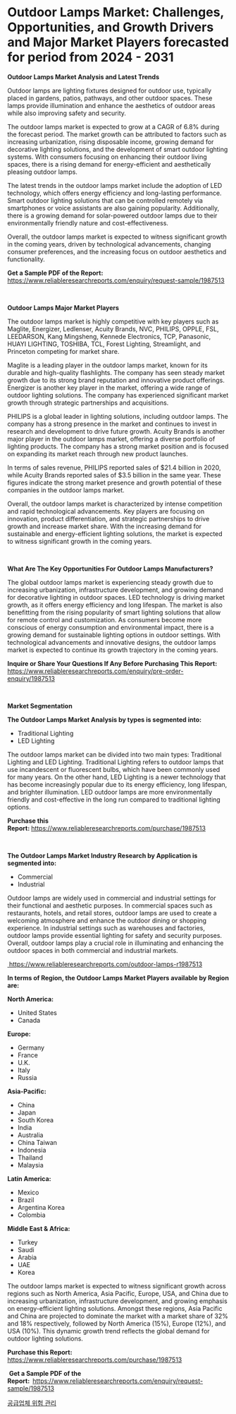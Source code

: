 <p><h1>Outdoor Lamps Market: Challenges, Opportunities, and Growth Drivers and Major Market Players forecasted for period from 2024 - 2031</h1></p><p><strong>Outdoor Lamps Market Analysis and Latest Trends</strong></p>
<p><p>Outdoor lamps are lighting fixtures designed for outdoor use, typically placed in gardens, patios, pathways, and other outdoor spaces. These lamps provide illumination and enhance the aesthetics of outdoor areas while also improving safety and security.</p><p>The outdoor lamps market is expected to grow at a CAGR of 6.8% during the forecast period. The market growth can be attributed to factors such as increasing urbanization, rising disposable income, growing demand for decorative lighting solutions, and the development of smart outdoor lighting systems. With consumers focusing on enhancing their outdoor living spaces, there is a rising demand for energy-efficient and aesthetically pleasing outdoor lamps.</p><p>The latest trends in the outdoor lamps market include the adoption of LED technology, which offers energy efficiency and long-lasting performance. Smart outdoor lighting solutions that can be controlled remotely via smartphones or voice assistants are also gaining popularity. Additionally, there is a growing demand for solar-powered outdoor lamps due to their environmentally friendly nature and cost-effectiveness.</p><p>Overall, the outdoor lamps market is expected to witness significant growth in the coming years, driven by technological advancements, changing consumer preferences, and the increasing focus on outdoor aesthetics and functionality.</p></p>
<p><strong>Get a Sample PDF of the Report:&nbsp;</strong> <a href="https://www.reliableresearchreports.com/enquiry/request-sample/1987513">https://www.reliableresearchreports.com/enquiry/request-sample/1987513</a></p>
<p>&nbsp;</p>
<p><strong>Outdoor Lamps Major Market Players</strong></p>
<p><p>The outdoor lamps market is highly competitive with key players such as Maglite, Energizer, Ledlenser, Acuity Brands, NVC, PHILIPS, OPPLE, FSL, LEEDARSON, Kang Mingsheng, Kennede Electronics, TCP, Panasonic, HUAYI LIGHTING, TOSHIBA, TCL, Forest Lighting, Streamlight, and Princeton competing for market share.</p><p>Maglite is a leading player in the outdoor lamps market, known for its durable and high-quality flashlights. The company has seen steady market growth due to its strong brand reputation and innovative product offerings. Energizer is another key player in the market, offering a wide range of outdoor lighting solutions. The company has experienced significant market growth through strategic partnerships and acquisitions.</p><p>PHILIPS is a global leader in lighting solutions, including outdoor lamps. The company has a strong presence in the market and continues to invest in research and development to drive future growth. Acuity Brands is another major player in the outdoor lamps market, offering a diverse portfolio of lighting products. The company has a strong market position and is focused on expanding its market reach through new product launches.</p><p>In terms of sales revenue, PHILIPS reported sales of $21.4 billion in 2020, while Acuity Brands reported sales of $3.5 billion in the same year. These figures indicate the strong market presence and growth potential of these companies in the outdoor lamps market.</p><p>Overall, the outdoor lamps market is characterized by intense competition and rapid technological advancements. Key players are focusing on innovation, product differentiation, and strategic partnerships to drive growth and increase market share. With the increasing demand for sustainable and energy-efficient lighting solutions, the market is expected to witness significant growth in the coming years.</p></p>
<p>&nbsp;</p>
<p><strong>What Are The Key Opportunities For Outdoor Lamps Manufacturers?</strong></p>
<p><p>The global outdoor lamps market is experiencing steady growth due to increasing urbanization, infrastructure development, and growing demand for decorative lighting in outdoor spaces. LED technology is driving market growth, as it offers energy efficiency and long lifespan. The market is also benefitting from the rising popularity of smart lighting solutions that allow for remote control and customization. As consumers become more conscious of energy consumption and environmental impact, there is a growing demand for sustainable lighting options in outdoor settings. With technological advancements and innovative designs, the outdoor lamps market is expected to continue its growth trajectory in the coming years.</p></p>
<p><strong>Inquire or Share Your Questions If Any Before Purchasing This Report:</strong> <a href="https://www.reliableresearchreports.com/enquiry/pre-order-enquiry/1987513">https://www.reliableresearchreports.com/enquiry/pre-order-enquiry/1987513</a></p>
<p>&nbsp;</p>
<p><strong>Market Segmentation</strong></p>
<p><strong>The Outdoor Lamps Market Analysis by types is segmented into:</strong></p>
<p><ul><li>Traditional Lighting</li><li>LED Lighting</li></ul></p>
<p><p>The outdoor lamps market can be divided into two main types: Traditional Lighting and LED Lighting. Traditional Lighting refers to outdoor lamps that use incandescent or fluorescent bulbs, which have been commonly used for many years. On the other hand, LED Lighting is a newer technology that has become increasingly popular due to its energy efficiency, long lifespan, and brighter illumination. LED outdoor lamps are more environmentally friendly and cost-effective in the long run compared to traditional lighting options.</p></p>
<p><strong>Purchase this Report:&nbsp;</strong><a href="https://www.reliableresearchreports.com/purchase/1987513">https://www.reliableresearchreports.com/purchase/1987513</a></p>
<p>&nbsp;</p>
<p><strong>The Outdoor Lamps Market Industry Research by Application is segmented into:</strong></p>
<p><ul><li>Commercial</li><li>Industrial</li></ul></p>
<p><p>Outdoor lamps are widely used in commercial and industrial settings for their functional and aesthetic purposes. In commercial spaces such as restaurants, hotels, and retail stores, outdoor lamps are used to create a welcoming atmosphere and enhance the outdoor dining or shopping experience. In industrial settings such as warehouses and factories, outdoor lamps provide essential lighting for safety and security purposes. Overall, outdoor lamps play a crucial role in illuminating and enhancing the outdoor spaces in both commercial and industrial markets.</p></p>
<p><a href="https://www.reliableresearchreports.com/outdoor-lamps-r1987513">&nbsp;https://www.reliableresearchreports.com/outdoor-lamps-r1987513</a></p>
<p><strong>In terms of Region, the Outdoor Lamps Market Players available by Region are:</strong></p>
<p>
    <p> <strong> North America: </strong>
        <ul>
            <li>United States</li>
            <li>Canada</li>
        </ul>
        </p> 
    <p> <strong> Europe: </strong>
        <ul>
            <li>Germany</li>
            <li>France</li>
            <li>U.K.</li>
            <li>Italy</li>
            <li>Russia</li>
        </ul>
        </p> 
    <p> <strong> Asia-Pacific: </strong>
        <ul>
            <li>China</li>
            <li>Japan</li>
            <li>South Korea</li>
            <li>India</li>
            <li>Australia</li>
            <li>China Taiwan</li>
            <li>Indonesia</li>
            <li>Thailand</li>
            <li>Malaysia</li>
        </ul>
        </p> 
    <p> <strong> Latin America: </strong>
        <ul>
            <li>Mexico</li>
            <li>Brazil</li>
            <li>Argentina Korea</li>
            <li>Colombia</li>
        </ul>
        </p> 
    <p> <strong> Middle East & Africa: </strong>
        <ul>
            <li>Turkey</li>
            <li>Saudi</li>
            <li>Arabia</li>
            <li>UAE</li>
            <li>Korea</li>
        </ul>
    </p>
    </p>
<p><p>The outdoor lamps market is expected to witness significant growth across regions such as North America, Asia Pacific, Europe, USA, and China due to increasing urbanization, infrastructure development, and growing emphasis on energy-efficient lighting solutions. Amongst these regions, Asia Pacific and China are projected to dominate the market with a market share of 32% and 18% respectively, followed by North America (15%), Europe (12%), and USA (10%). This dynamic growth trend reflects the global demand for outdoor lighting solutions.</p></p>
<p><strong>Purchase this Report: </strong><a href="https://www.reliableresearchreports.com/purchase/1987513">https://www.reliableresearchreports.com/purchase/1987513</a></p>
<p>&nbsp;<strong>Get a Sample PDF of the Report:&nbsp;&nbsp;</strong><a href="https://www.reliableresearchreports.com/enquiry/request-sample/1987513">https://www.reliableresearchreports.com/enquiry/request-sample/1987513</a></p>
<p><strong></strong></p>
<p><p><a href="https://medium.com/@bobbykihnyt57786/%EA%B3%B5%EA%B8%89-%EC%97%85%EC%B2%B4-%EB%A6%AC%EC%8A%A4%ED%81%AC-%EA%B4%80%EB%A6%AC-%EC%8B%9C%EC%9E%A5-2024-2031%EB%85%84-%EA%B8%80%EB%A1%9C%EB%B2%8C-%EB%B0%8F-%EC%A7%80%EC%97%AD-%EB%B6%84%EC%84%9D-6f3ae2b819e9">공급업체 위험 관리</a></p></p>